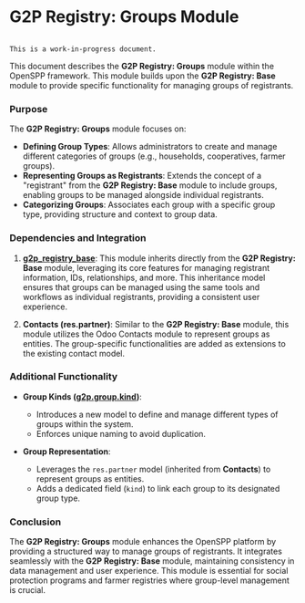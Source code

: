 # G2P Registry: Groups Module

```{warning}

This is a work-in-progress document.
```

This document describes the **G2P Registry: Groups** module within the OpenSPP framework. This module builds upon the **G2P Registry: Base** module to provide specific functionality for managing groups of registrants.

### Purpose

The **G2P Registry: Groups** module focuses on:

* **Defining Group Types**:  Allows administrators to create and manage different categories of groups (e.g., households, cooperatives, farmer groups).
* **Representing Groups as Registrants**: Extends the concept of a "registrant" from the **G2P Registry: Base** module to include groups, enabling groups to be managed alongside individual registrants.
* **Categorizing Groups**:  Associates each group with a specific group type, providing structure and context to group data. 

### Dependencies and Integration

1. **[g2p_registry_base](g2p_registry_base)**: This module inherits directly from the **G2P Registry: Base** module, leveraging its core features for managing registrant information, IDs, relationships, and more. This inheritance model ensures that groups can be managed using the same tools and workflows as individual registrants, providing a consistent user experience.

2. **Contacts (res.partner)**:  Similar to the **G2P Registry: Base** module, this module utilizes the Odoo Contacts module to represent groups as entities.  The group-specific functionalities are added as extensions to the existing contact model.

### Additional Functionality

* **Group Kinds ([g2p.group.kind](g2p.group.kind))**:
    * Introduces a new model to define and manage different types of groups within the system.
    * Enforces unique naming to avoid duplication.

* **Group Representation**:
    * Leverages the `res.partner` model (inherited from **Contacts**) to represent groups as entities.
    * Adds a dedicated field (`kind`) to link each group to its designated group type.

### Conclusion

The **G2P Registry: Groups** module enhances the OpenSPP platform by providing a structured way to manage groups of registrants.  It integrates seamlessly with the **G2P Registry: Base** module, maintaining consistency in data management and user experience. This module is essential for social protection programs and farmer registries where group-level management is crucial. 
